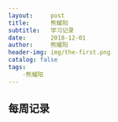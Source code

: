 ```yaml
---
layout:     post
title:      熊耀阳
subtitle:   学习记录
date:       2018-12-01
author:     熊耀阳
header-img: img/the-first.png
catalog: false
tags:
    -熊耀阳
---
```

每周记录
----
